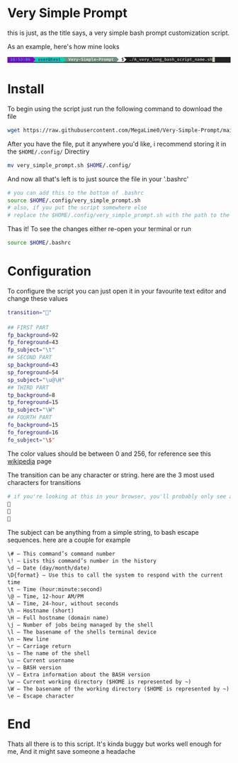 # Very Simple Prompt

this is just, as the title says, a very simple bash prompt customization script.

As an example, here's how mine looks

![an image of a bash prompt customized with this script](./src/ex.png)

# Install

To begin using the script just run the following command to download the file
```bash
wget https://raw.githubusercontent.com/MegaLime0/Very-Simple-Prompt/main/src/very_simple_prompt.sh
```

After you have the file, put it anywhere you'd like, i recommend storing it in the `$HOME/.config/` Directiry
```bash
mv very_simple_prompt.sh $HOME/.config/
```

And now all that's left is to just source the file in your '.bashrc'
```bash
# you can add this to the bottom of .bashrc
source $HOME/.config/very_simple_prompt.sh
# also, if you put the script somewhere else
# replace the $HOME/.config/very_simple_prompt.sh with the path to the script
```
Thas it! To see the changes either re-open your terminal or run
```bash
source $HOME/.bashrc
```

# Configuration

To configure the script you can just open it in your favourite text editor
and change these values


```bash
transition=""

## FIRST PART
fp_background=92
fp_foreground=43
fp_subject="\t"
## SECOND PART
sp_background=43
sp_foreground=54
sp_subject="\u@\H"
## THIRD PART
tp_background=8
tp_foreground=15
tp_subject="\W"
## FOURTH PART
fo_background=15
fo_foreground=16
fo_subject="\$"
```
The color values should be between 0 and 256, for reference see this [wikipedia](https://en.wikipedia.org/wiki/ANSI_escape_code#8-bit) page

The transition can be any character or string. here are the 3 most used characters for transitions
```bash
# if you're looking at this in your browser, you'll probably only see a square with weird symbols



```


The subject can be anything from a simple string, to bash escape sequences.
here are a couple for example

```text
\# – This command’s command number
\! – Lists this command’s number in the history
\d – Date (day/month/date)
\D{format} – Use this to call the system to respond with the current time
\t – Time (hour:minute:second)
\@ – Time, 12-hour AM/PM
\A – Time, 24-hour, without seconds
\h – Hostname (short)
\H – Full hostname (domain name)
\j – Number of jobs being managed by the shell
\l – The basename of the shells terminal device
\n – New line
\r – Carriage return
\s – The name of the shell
\u – Current username
\v – BASH version
\V – Extra information about the BASH version
\w – Current working directory ($HOME is represented by ~)
\W – The basename of the working directory ($HOME is represented by ~)
\e – Escape character
```

# End

Thats all there is to this script. It's kinda buggy but works well enough for me, And it might save someone
a headache
